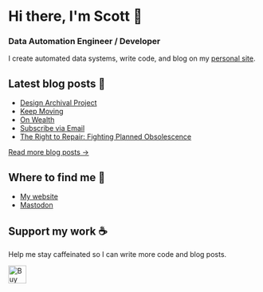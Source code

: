 # Hi there, I'm Scott 👋
### Data Automation Engineer / Developer
I create automated data systems, write code, and blog on my [personal site](https://scottk.mba/).

## Latest blog posts 📝
<!-- BLOG-POST-LIST:START -->
- [Design Archival Project](http://scottk.mba/design-archival-project/)
- [Keep Moving](http://scottk.mba/keep-moving/)
- [On Wealth](http://scottk.mba/on-wealth/)
- [Subscribe via Email](http://scottk.mba/email-subscriptions/)
- [The Right to Repair: Fighting Planned Obsolescence](http://scottk.mba/right-to-repair/)
<!-- BLOG-POST-LIST:END -->
[Read more blog posts ->](https://scottk.mba/blog/)

## Where to find me 📍

- [My website](https://scottk.mba/)
- [Mastodon](https://fosstodon.org/@scoknig)

## Support my work ☕️
Help me stay caffeinated so I can write more code and blog posts. 

<a href='https://ko-fi.com/U7U8N02ZR' target='_blank'><img height='36' style='border:0px;height:36px;' src='https://storage.ko-fi.com/cdn/kofi3.png?v=3' border='0' alt='Buy Me a Coffee at ko-fi.com' /></a>
